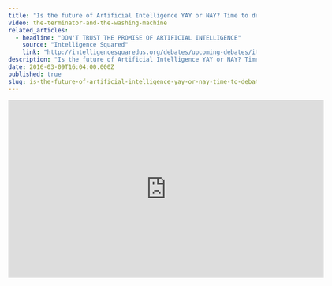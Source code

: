 ```yaml
---
title: "Is the future of Artificial Intelligence YAY or NAY? Time to debate!"
video: the-terminator-and-the-washing-machine
related_articles:
  - headline: "DON'T TRUST THE PROMISE OF ARTIFICIAL INTELLIGENCE"
    source: "Intelligence Squared"
    link: "http://intelligencesquaredus.org/debates/upcoming-debates/item/1494-artificial-intelligence-the-risks-could-outweigh-the-rewards&tab=4"
description: "Is the future of Artificial Intelligence YAY or NAY? Time to debate! Watch the Intelligence Squared debate."
date: 2016-03-09T16:04:00.000Z
published: true
slug: is-the-future-of-artificial-intelligence-yay-or-nay-time-to-debate
---
```


<iframe src="https://library.fora.tv/live/iframe?streamid=1137" width="640" height="360" marginwidth="0" marginheight="0" frameborder="0" scrolling="no" webkitallowfullscreen="" allowfullscreen=""></iframe>

